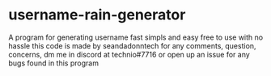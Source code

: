 # username-rain-generator
A program for generating username fast simpls and easy free to use with no hassle 
this code is made by seandadonntech for any comments, question, concerns, dm me in discord at technio#7716
or open up an issue
for any bugs found in this program
